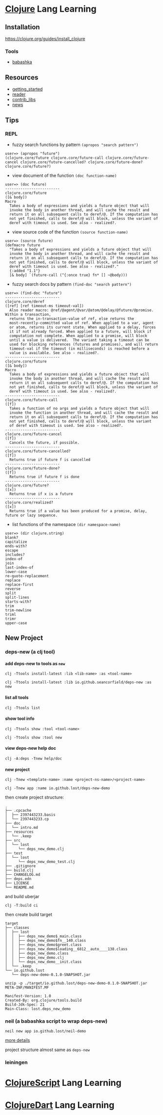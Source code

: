 # [Clojure](https://clojure.org) Lang Learning

## Installation

https://clojure.org/guides/install_clojure

### Tools 

- [babashka](https://github.com/babashka/babashka#installation)

## Resources

- [getting_started](https://clojure.org/guides/getting_started)
- [reader](https://clojure.org/reference/reader)
- [contrib_libs](https://clojure.org/dev/contrib_libs)
- [news](https://clojure.org/news/news)

## Tips

### REPL

- fuzzy search functions by pattern
`(apropos "search pattern")`
```repl
user=> (apropos "future")
(clojure.core/future clojure.core/future-call clojure.core/future-cancel clojure.core/future-cancelled? clojure.core/future-done? clojure.core/future?)
```

- view document of the function
`(doc function-name)`
```repl
user=> (doc future)
-------------------------
clojure.core/future
([& body])
Macro
  Takes a body of expressions and yields a future object that will
  invoke the body in another thread, and will cache the result and
  return it on all subsequent calls to deref/@. If the computation has
  not yet finished, calls to deref/@ will block, unless the variant of
  deref with timeout is used. See also - realized?.
```

- view source code of the function
`(source function-name)`
```repl
user=> (source future)
(defmacro future
  "Takes a body of expressions and yields a future object that will
  invoke the body in another thread, and will cache the result and
  return it on all subsequent calls to deref/@. If the computation has
  not yet finished, calls to deref/@ will block, unless the variant of
  deref with timeout is used. See also - realized?."
  {:added "1.1"}
  [& body] `(future-call (^{:once true} fn* [] ~@body)))
```

- fuzzy search docs by pattern
`(find-doc "search pattern")`
```repl
user=> (find-doc "future")
-------------------------
clojure.core/deref
([ref] [ref timeout-ms timeout-val])
  Also reader macro: @ref/@agent/@var/@atom/@delay/@future/@promise. Within a transaction,
  returns the in-transaction-value of ref, else returns the
  most-recently-committed value of ref. When applied to a var, agent
  or atom, returns its current state. When applied to a delay, forces
  it if not already forced. When applied to a future, will block if
  computation not complete. When applied to a promise, will block
  until a value is delivered.  The variant taking a timeout can be
  used for blocking references (futures and promises), and will return
  timeout-val if the timeout (in milliseconds) is reached before a
  value is available. See also - realized?.
-------------------------
clojure.core/future
([& body])
Macro
  Takes a body of expressions and yields a future object that will
  invoke the body in another thread, and will cache the result and
  return it on all subsequent calls to deref/@. If the computation has
  not yet finished, calls to deref/@ will block, unless the variant of
  deref with timeout is used. See also - realized?.
-------------------------
clojure.core/future-call
([f])
  Takes a function of no args and yields a future object that will
  invoke the function in another thread, and will cache the result and
  return it on all subsequent calls to deref/@. If the computation has
  not yet finished, calls to deref/@ will block, unless the variant
  of deref with timeout is used. See also - realized?.
-------------------------
clojure.core/future-cancel
([f])
  Cancels the future, if possible.
-------------------------
clojure.core/future-cancelled?
([f])
  Returns true if future f is cancelled
-------------------------
clojure.core/future-done?
([f])
  Returns true if future f is done
-------------------------
clojure.core/future?
([x])
  Returns true if x is a future
-------------------------
clojure.core/realized?
([x])
  Returns true if a value has been produced for a promise, delay, future or lazy sequence.
```

- list functions of the namespace
`(dir namespace-name)`
```repl
user=> (dir clojure.string)                                                    blank?
capitalize
ends-with?
escape
includes?
index-of
join
last-index-of
lower-case
re-quote-replacement
replace
replace-first
reverse
split
split-lines
starts-with?
trim
trim-newline
triml
trimr
upper-case
```

## New Project

### deps-new (a clj tool)

#### add deps-new to tools as `new`

`clj -Ttools install-latest :lib <lib-name> :as <tool-name>`

```shell
clj -Ttools install-latest :lib io.github.seancorfield/deps-new :as new
```

#### list all tools

```shell
clj -Ttools list
```

#### show tool info

`clj -Ttools show :tool <tool-name>`

```shell
clj -Ttools show :tool new
```

#### view deps-new help doc

```shell
clj -A:deps -Tnew help/doc
```

#### new project

`clj -Tnew <template-name> :name <project-ns-name>/<project-name>`


```shell
clj -Tnew app :name io.github.lost/deps-new-demo
```

then create project structure:

```
.
├── .cpcache
│  ├── 2397443233.basis
│  └── 2397443233.cp
├── doc
│  └── intro.md
├── resources
│  └── .keep
├── src
│  └── lost
│     └── deps_new_demo.clj
├── test
│  └── lost
│     └── deps_new_demo_test.clj
├── .gitignore
├── build.clj
├── CHANGELOG.md
├── deps.edn
├── LICENSE
└── README.md
```

and build uberjar

```shell
clj -T:build ci
```
then create build target

```
target
├── classes
│  ├── lost
│  │  ├── deps_new_demo$_main.class
│  │  ├── deps_new_demo$fn__140.class
│  │  ├── deps_new_demo$greet.class
│  │  ├── deps_new_demo$loading__6812__auto____138.class
│  │  ├── deps_new_demo.class
│  │  ├── deps_new_demo.clj
│  │  └── deps_new_demo__init.class
│  └── .keep
└── io.github.lost
   └── deps-new-demo-0.1.0-SNAPSHOT.jar
```

```shell
unzip -p ./target/io.github.lost/deps-new-demo-0.1.0-SNAPSHOT.jar META-INF/MANIFEST.MF
```

```
Manifest-Version: 1.0
Created-By: org.clojure/tools.build
Build-Jdk-Spec: 21
Main-Class: lost.deps_new_demo
```

### neil (a babashka script to wrap deps-new)

`neil new app io.github.lost/neil-demo`

[more details](https://github.com/babashka/neil)

project structure almost same as `deps-new`

### leiningen


# [ClojureScript](https://clojurescript.org) Lang Learning

# [ClojureDart](https://github.com/Tensegritics/ClojureDart) Lang Learning

